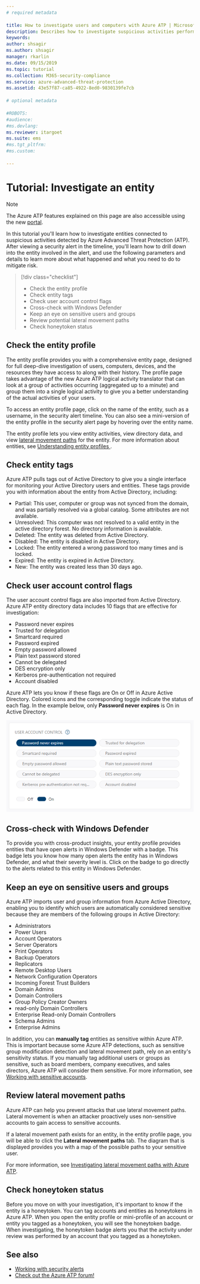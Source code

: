 ```yaml
---
# required metadata

title: How to investigate users and computers with Azure ATP | Microsoft Docs
description: Describes how to investigate suspicious activities performed by users, entities, computers, or devices using Azure Advanced Threat Protection (ATP) 
keywords:
author: shsagir
ms.author: shsagir
manager: rkarlin
ms.date: 09/15/2019
ms.topic: tutorial
ms.collection: M365-security-compliance
ms.service: azure-advanced-threat-protection
ms.assetid: 43e57f87-ca85-4922-8ed0-9830139fe7cb

# optional metadata

#ROBOTS:
#audience:
#ms.devlang:
ms.reviewer: itargoet
ms.suite: ems
#ms.tgt_pltfrm:
#ms.custom:

---
```



# Tutorial: Investigate an entity

> [!NOTE]
> The Azure ATP features explained on this page are also accessible using the new [portal](https://portal.cloudappsecurity.com).

In this tutorial you'll learn how to investigate entities connected to suspicious activities detected by Azure Advanced Threat Protection (ATP). After viewing a security alert in the timeline, you'll learn how to drill down into the entity involved in the alert, and use the following parameters and details to learn more about what happened and what you need to do to mitigate risk.

> [!div class="checklist"]
> * Check the entity profile
> * Check entity tags
> * Check user account control flags
> * Cross-check with Windows Defender
> * Keep an eye on sensitive users and groups
> * Review potential lateral movement paths
> * Check honeytoken status

## Check the entity profile

The entity profile provides you with a comprehensive entity page, designed for full deep-dive investigation of users, computers, devices, and the resources they have access to along with their history. The profile page takes advantage of the new Azure ATP logical activity translator that can look at a group of activities occurring (aggregated up to a minute) and group them into a single logical activity to give you a better understanding of the actual activities of your users.

To access an entity profile page, click on the name of the entity, such as a username, in the security alert timeline. You can also see a mini-version of the entity profile in the security alert page by hovering over the entity name.

The entity profile lets you view entity activities, view directory data, and view [lateral movement paths](use-case-lateral-movement-path.md) for the entity. For more information about entities, see [Understanding entity profiles ](entity-profiles.md).

## Check entity tags

Azure ATP pulls tags out of Active Directory to give you a single interface for monitoring your Active Directory users and entities. 
These tags provide you with information about the entity from Active Directory, including:
- Partial: This user, computer or group was not synced from the domain, and was partially resolved via a global catalog. Some attributes are not available.
- Unresolved: This computer was not resolved to a valid entity in the active directory forest. No directory information is available.
- Deleted: The entity was deleted from Active Directory.
- Disabled: The entity is disabled in Active Directory.
- Locked: The entity entered a wrong password too many times and is locked.
- Expired: The entity is expired in Active Directory.
- New: The entity was created less than 30 days ago.

## Check user account control flags

The user account control flags are also imported from Active Directory. Azure ATP entity directory data includes 10 flags that are effective for investigation: 
- Password never expires
- Trusted for delegation
- Smartcard required
- Password expired
- Empty password allowed
- Plain text password stored
- Cannot be delegated
- DES encryption only
- Kerberos pre-authentication not required
- Account disabled 

Azure ATP lets you know if these flags are On or Off in Azure Active Directory. Colored icons and the corresponding toggle indicate the status of each flag. In the example below, only **Password never expires** is On in Active Directory.

 ![user account control flags](./media/user-access-flags.png)

## Cross-check with Windows Defender

To provide you with cross-product insights, your entity profile provides entities that have open alerts in Windows Defender with a badge. This badge lets you know how many open alerts the entity has in Windows Defender, and what their severity level is. Click on the badge to go directly to the alerts related to this entity in Windows Defender.


## Keep an eye on sensitive users and groups

Azure ATP imports user and group information from Azure Active Directory, enabling you to identify which users are automatically considered sensitive because they are members of the following groups in Active Directory:

-	Administrators
-	Power Users
-	Account Operators
-	Server Operators
-	Print Operators
-	Backup Operators
-	Replicators
-	Remote Desktop Users 
-	Network Configuration Operators 
-	Incoming Forest Trust Builders
-	Domain Admins
-	Domain Controllers
-	Group Policy Creator Owners 
-	read-only Domain Controllers 
-	Enterprise Read-only Domain Controllers 
-	Schema Admins 
-	Enterprise Admins

In addition, you can **manually tag** entities as sensitive within Azure ATP. This is important because some Azure ATP detections, such as sensitive group modification detection and lateral movement path, rely on an entity's sensitivity status. If you manually tag additional users or groups as sensitive, such as board members, company executives, and sales directors, Azure ATP will consider them sensitive. For more information, see [Working with sensitive accounts](sensitive-accounts.md).

## Review lateral movement paths

Azure ATP can help you prevent attacks that use lateral movement paths. Lateral movement is when an attacker proactively uses non-sensitive accounts to gain access to sensitive accounts.

If a lateral movement path exists for an entity, in the entity profile page, you will be able to click the **Lateral movement paths** tab. The diagram that is displayed provides you with a map of the possible paths to your sensitive user. 

For more information, see [Investigating lateral movement paths with Azure ATP](use-case-lateral-movement-path.md).

## Check honeytoken status

Before you move on with your investigation, it's important to know if the entity is a honeytoken. You can tag accounts and entities as honeytokens in Azure ATP. When you open the entity profile or mini-profile of an account or entity you tagged as a honeytoken, you will see the honeytoken badge. When investigating, the honeytoken badge alerts you that the activity under review was performed by an account that you tagged as a honeytoken.

## See also

- [Working with security alerts](working-with-suspicious-activities.md)
- [Check out the Azure ATP forum!](https://aka.ms/azureatpcommunity)
